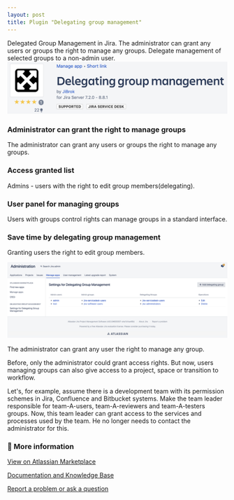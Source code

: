 ```yaml
---
layout: post
title: Plugin "Delegating group management"
---
```


Delegated Group Management in Jira. ​The administrator can grant any users or groups the right to manage any groups. Delegate management of selected groups to a non-admin user.
[![Plugin "Delegating group management" Marketplace](/images/delegating-group-management/delegated-group-manager-icon.png)](https://marketplace.atlassian.com/apps/1220878/delegating-group-management?hosting=server&tab=overview)

### Administrator can grant the right to manage groups ###
The administrator can grant any users or groups the right to manage any groups.

### Access granted list ###
Admins - users with the right to edit group members(delegating).

### User panel for managing groups ###
Users with groups control rights can manage groups in a standard interface.

### Save time by delegating group management ###

Granting users the right to edit group members. 

![Plugin "Delegating group management" Marketplace](/images/delegating-group-management/interface.png)


The administrator can grant any user the right to manage any group.

Before, only the administrator could grant access rights. But now, users managing groups can also give access to a project, space or transition to workflow.

Let's, for example, assume there is a development team with its permission schemes in Jira, Confluence and Bitbucket systems. Make the team leader responsible for team-A-users, team-A-reviewers and team-A-testers groups. Now, this team leader can grant access to the services and processes used by the team. He no longer needs to contact the administrator for this.



### 📜 More information ###

[View on Atlassian Marketplace](https://marketplace.atlassian.com/apps/1220908/time-in-status-field?hosting=server&tab=overview)

[Documentation and Knowledge Base](https://jibrok.atlassian.net/wiki/spaces/JBS/pages/513441810/Plugin+Time+in+status+field+Timer+Stopwatch+SLA)

[Report a problem or ask a question](https://jibrok.atlassian.net/servicedesk/customer/portals)
